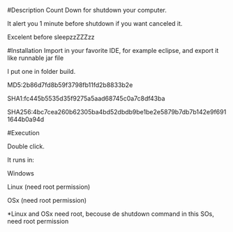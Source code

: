 #Description
Count Down for shutdown your computer.

It alert you 1 minute before shutdown if you want canceled it.

Excelent before sleepzzZZZzz

#Installation
Import in your favorite IDE, for example eclipse, and export it like runnable jar file

I put one in folder build.

MD5:2b86d7fd8b59f3798fb11fd2b8833b2e

SHA1:fc445b5535d35f9275a5aad68745c0a7c8df43ba

SHA256:4bc7cea260b62305ba4bd52dbdb9be1be2e5879b7db7b142e9f6911644b0a94d

#Execution

Double click.

It runs in:

Windows

Linux (need root permission) 

OSx (need root permission)

*Linux and OSx need root, becouse de shutdown command in this SOs, need root permission